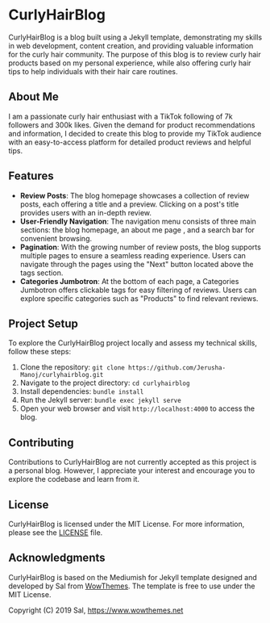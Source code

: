 # CurlyHairBlog

CurlyHairBlog is a blog built using a Jekyll template, demonstrating my skills in web development, content creation, and providing valuable information for the curly hair community. The purpose of this blog is to review curly hair products based on my personal experience, while also offering curly hair tips to help individuals with their hair care routines.

## About Me

I am a passionate curly hair enthusiast with a TikTok following of 7k followers and 300k likes. Given the demand for product recommendations and information, I decided to create this blog to provide my TikTok audience with an easy-to-access platform for detailed product reviews and helpful tips.

## Features

- **Review Posts**: The blog homepage showcases a collection of review posts, each offering a title and a preview. Clicking on a post's title provides users with an in-depth review.
- **User-Friendly Navigation**: The navigation menu consists of three main sections: the blog homepage, an about me page , and a search bar for convenient browsing.
- **Pagination**: With the growing number of review posts, the blog supports multiple pages to ensure a seamless reading experience. Users can navigate through the pages using the "Next" button located above the tags section.
- **Categories Jumbotron**: At the bottom of each page, a Categories Jumbotron offers clickable tags for easy filtering of reviews. Users can explore specific categories such as "Products" to find relevant reviews.

## Project Setup

To explore the CurlyHairBlog project locally and assess my technical skills, follow these steps:

1. Clone the repository: `git clone https://github.com/Jerusha-Manoj/curlyhairblog.git`
2. Navigate to the project directory: `cd curlyhairblog`
3. Install dependencies: `bundle install`
4. Run the Jekyll server: `bundle exec jekyll serve`
5. Open your web browser and visit `http://localhost:4000` to access the blog.

## Contributing

Contributions to CurlyHairBlog are not currently accepted as this project is a personal blog. However, I appreciate your interest and encourage you to explore the codebase and learn from it.

## License

CurlyHairBlog is licensed under the MIT License. For more information, please see the [LICENSE](LICENSE) file.

## Acknowledgments

CurlyHairBlog is based on the Mediumish for Jekyll template designed and developed by Sal from [WowThemes](https://www.wowthemes.net). The template is free to use under the MIT License.

Copyright (C) 2019 Sal, https://www.wowthemes.net
